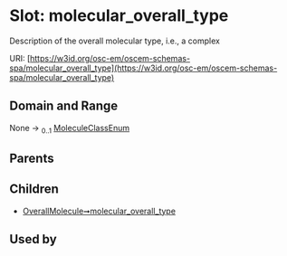 
# Slot: molecular_overall_type

Description of the overall molecular type, i.e., a complex

URI: [https://w3id.org/osc-em/oscem-schemas-spa/molecular_overall_type](https://w3id.org/osc-em/oscem-schemas-spa/molecular_overall_type)


## Domain and Range

None &#8594;  <sub>0..1</sub> [MoleculeClassEnum](MoleculeClassEnum.md)

## Parents


## Children

 *  [OverallMolecule➞molecular_overall_type](OverallMolecule_molecular_overall_type.md)

## Used by

